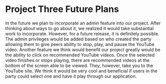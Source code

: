 # Project Three Future Plans
In the future we plan to incorporate an admin feature into our project. After
thinking about ways to go about it, we realized it would take substantial work
to incorporate. However, for a future release, it is definitely possible. The
admin privileges would be added based on who created the party allowing them
to give peers ability to stop, play, and pause the YouTube video. Another
feature we think would benefit our project greatly would be the ability to
click on recommended YouTube videos. Once the selected video finishes or stops
playing, there are recommended videos at the bottom of the screen able to be
viewed. They, however, take you to the YouTube site. We think it would be very
cool and beneficial if users in the party could select one and have it play
through our application.
